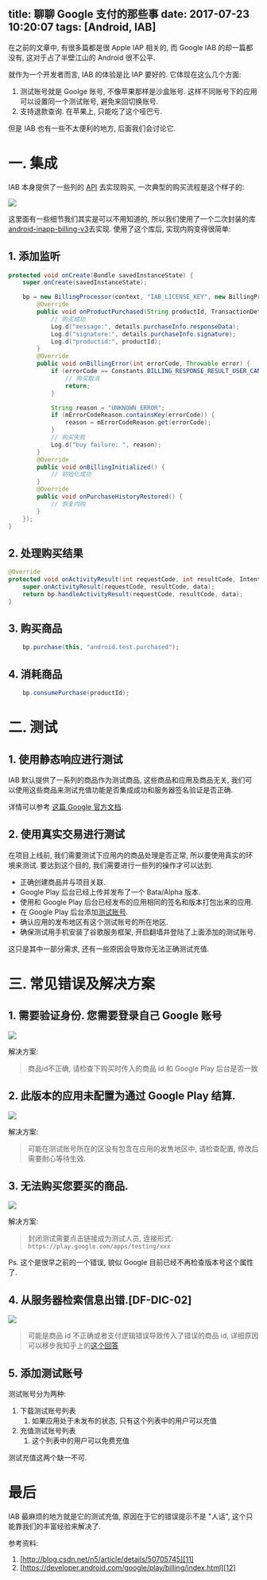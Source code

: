 title: 聊聊 Google 支付的那些事
date: 2017-07-23 10:20:07
tags: [Android, IAB]
---

在之前的文章中, 有很多篇都是很 Apple IAP 相关的, 而 Google IAB 的却一篇都没有, 这对于占了半壁江山的 Android 很不公平.

就作为一个开发者而言, IAB 的体验是比 IAP 要好的. 它体现在这么几个方面:

1. 测试账号就是 Goolge 账号, 不像苹果那样是沙盒账号. 这样不同账号下的应用可以设置同一个测试账号, 避免来回切换账号.
2. 支持退款查询. 在苹果上, 只能吃了这个哑巴亏.

但是 IAB 也有一些不太便利的地方, 后面我们会讨论它.

<!--more-->

# 一. 集成

IAB 本身提供了一些列的 [API][2] 去实现购买, 一次典型的购买流程是这个样子的:

![][1]

这里面有一些细节我们其实是可以不用知道的, 所以我们使用了一个二次封装的库[android-inapp-billing-v3][3]去实现. 使用了这个库后, 实现内购变得很简单:

## 1. 添加监听

```java
protected void onCreate(Bundle savedInstanceState) {
    super.onCreate(savedInstanceState);

    bp = new BillingProcessor(context, "IAB_LICENSE_KEY", new BillingProcessor.IBillingHandler() {
        @Override
        public void onProductPurchased(String productId, TransactionDetails details) {
            // 购买成功
            Log.d("message:", details.purchaseInfo.responseData);
            Log.d("signature:", details.purchaseInfo.signature);
            Log.d("productid:", productId);
        }
        @Override
        public void onBillingError(int errorCode, Throwable error) {
            if (errorCode == Constants.BILLING_RESPONSE_RESULT_USER_CANCELED){
                // 购买取消
                return;
            }

            String reason = "UNKNOWN_ERROR";
            if (mErrorCodeReason.containsKey(errorCode)) {
                reason = mErrorCodeReason.get(errorCode);
            }
            // 购买失败
            Log.d("buy failure: ", reason);
        }
        @Override
        public void onBillingInitialized() {
            // 初始化成功
        }
        @Override
        public void onPurchaseHistoryRestored() {
            // 恢复内购
        }
    });
}
```

## 2. 处理购买结果 

```java
@Override
protected void onActivityResult(int requestCode, int resultCode, Intent data) {
    super.onActivityResult(requestCode, resultCode, data);
    return bp.handleActivityResult(requestCode, resultCode, data);
}  
```

## 3. 购买商品

```java
    bp.purchase(this, "android.test.purchased");
```

## 4. 消耗商品

```java
    bp.consumePurchase(productId);
```

# 二. 测试

## 1. 使用静态响应进行测试

IAB 默认提供了一系列的商品作为测试商品, 这些商品和应用及商品无关, 我们可以使用这些商品来测试充值功能是否集成成功和服务器签名验证是否正确.

详情可以参考 [这篇 Google 官方文档][4].

## 2. 使用真实交易进行测试

在项目上线前, 我们需要测试下应用内的商品处理是否正常, 所以要使用真实的环境来测试. 要达到这个目的, 我们需要进行一些列的操作才可以达到.

+ 正确创建商品并与项目关联.
+ Google Play 后台已经上传并发布了一个 Bata/Alpha 版本.
+ 使用和 Google Play 后台已经发布的应用相同的签名和版本打包出来的应用.
+ 在 Google Play 后台添加[测试账号][5].
+ 确认应用的发布地区有这个测试账号的所在地区.
+ 确保测试用手机安装了谷歌服务框架, 开启翻墙并登陆了上面添加的测试账号.

这只是其中一部分需求, 还有一些原因会导致你无法正确测试充值.

# 三. 常见错误及解决方案

## 1. 需要验证身份. 您需要登录自己 Google 账号

![][6]

解决方案:

> 商品id不正确, 请检查下购买时传入的商品 id 和 Google Play 后台是否一致

## 2. 此版本的应用未配置为通过 Google Play 结算. 

![][7]

解决方案:

> 可能在测试账号所在的区没有包含在应用的发售地区中, 请检查配置, 修改后需要耐心等待生效.

## 3. 无法购买您要买的商品.

![][8]

解决方案:

> 封闭测试需要点击链接成为测试人员, 连接形式: `https://play.google.com/apps/testing/xxx`

Ps. 这个是很早之前的一个错误, 貌似 Google 目前已经不再检查版本号这个属性了.


## 4. 从服务器检索信息出错.[DF-DIC-02]

![][9]

> 可能是商品 id 不正确或者支付逻辑错误导致传入了错误的商品 id, 详细原因可以移步我知乎上的[这个回答][10]

## 5. 添加测试账号

测试账号分为两种:

1. 下载测试账号列表
    1. 如果应用处于未发布的状态, 只有这个列表中的用户可以充值
2. 充值测试账号列表
    1. 这个列表中的用户可以免费充值

测试充值这两个缺一不可.


# 最后

IAB 最麻烦的地方就是它的测试充值, 原因在于它的错误提示不是 "人话", 这个只能靠我们的丰富经验来解决了.


参考资料:

1. [http://blog.csdn.net/n5/article/details/50705745][11]
2. [https://developer.android.com/google/play/billing/index.html][12]

[1]: https://ws1.sinaimg.cn/large/006tNc79gy1fhtste5cqlj30fn0fkta9.jpg
[2]: https://developer.android.com/google/play/billing/billing_reference.html
[3]: https://github.com/anjlab/android-inapp-billing-v3
[4]: https://developer.android.com/google/play/billing/billing_testing.html#billing-testing-static
[5]: https://developer.android.com/google/play/billing/billing_admin.html#billing-testing-setup
[6]: https://ws1.sinaimg.cn/large/006tKfTcgy1fhzbhgvtu7j30dw079gmc.jpg
[7]: https://ws2.sinaimg.cn/large/006tKfTcly1fhzbtvd43jj30dw079gmd.jpg
[8]: https://ws4.sinaimg.cn/large/006tKfTcly1fhyskeq0czj30du08caae.jpg
[9]: https://ws3.sinaimg.cn/large/006tNc79gy1fhtuo2rcywj30ds08fq3a.jpg
[10]: https://www.zhihu.com/question/26935519/answer/182780390
[11]: http://blog.csdn.net/n5/article/details/50705745
[12]: https://developer.android.com/google/play/billing/index.html
